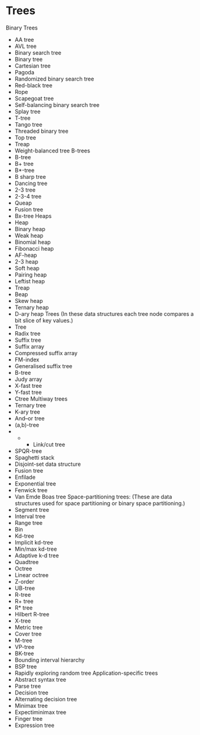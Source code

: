Trees
=====
Binary Trees
* AA tree
* AVL tree
* Binary search tree
* Binary tree
* Cartesian tree
* Pagoda
* Randomized binary search tree
* Red-black tree
* Rope
* Scapegoat tree
* Self-balancing binary search tree
* Splay tree
* T-tree
* Tango tree
* Threaded binary tree
* Top tree
* Treap
* Weight-balanced tree
B-trees
* B-tree
* B+ tree
* B*-tree
* B sharp tree
* Dancing tree
* 2-3 tree
* 2-3-4 tree
* Queap
* Fusion tree
* Bx-tree
Heaps
* Heap
* Binary heap
* Weak heap
* Binomial heap
* Fibonacci heap
* AF-heap
* 2-3 heap
* Soft heap
* Pairing heap
* Leftist heap
* Treap
* Beap
* Skew heap
* Ternary heap
* D-ary heap
Trees (In these data structures each tree node compares a bit slice of key values.)
* Tree
* Radix tree
* Suffix tree
* Suffix array
* Compressed suffix array
* FM-index
* Generalised suffix tree
* B-tree
* Judy array
* X-fast tree
* Y-fast tree
* Ctree
Multiway trees
* Ternary tree
* K-ary tree
* And–or tree
* (a,b)-tree
* * * Link/cut tree
* SPQR-tree
* Spaghetti stack
* Disjoint-set data structure
* Fusion tree
* Enfilade
* Exponential tree
* Fenwick tree
* Van Emde Boas tree
Space-partitioning trees: (These are data structures used for space partitioning or binary space partitioning.)
* Segment tree
* Interval tree
* Range tree
* Bin
* Kd-tree
* Implicit kd-tree
* Min/max kd-tree
* Adaptive k-d tree
* Quadtree
* Octree
* Linear octree
* Z-order
* UB-tree
* R-tree
* R+ tree
* R* tree
* Hilbert R-tree
* X-tree
* Metric tree
* Cover tree
* M-tree
* VP-tree
* BK-tree
* Bounding interval hierarchy
* BSP tree
* Rapidly exploring random tree
Application-specific trees
* Abstract syntax tree
* Parse tree
* Decision tree
* Alternating decision tree
* Minimax tree
* Expectiminimax tree
* Finger tree
* Expression tree
